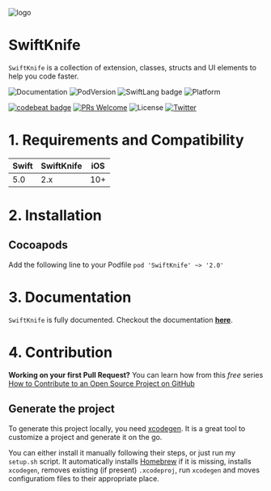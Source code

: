 ![logo](https://theinkedengineer.github.io/SwiftKnife/SwiftKnife-logo.png)

# SwiftKnife

`SwiftKnife` is a collection of extension, classes, structs and UI elements to help you code faster.

![Documentation](https://theinkedengineer.github.io/SwiftKnife/docs/2.x/badge.svg)
![PodVersion](https://img.shields.io/cocoapods/v/SwiftKnife.svg)
![SwiftLang badge](https://img.shields.io/badge/language-Swift%205.0-orange.svg)
![Platform](https://img.shields.io/cocoapods/p/SwiftKnife.svg)

[![codebeat badge](https://codebeat.co/badges/93a3c652-416d-40fc-835e-3d53b945e1d1)](https://codebeat.co/projects/github-com-theinkedengineer-swiftknife-master)
[![PRs Welcome](https://img.shields.io/badge/PRs-welcome-brightgreen.svg?style=flat-square)](http://makeapullrequest.com)
![License](https://img.shields.io/github/license/theinkedengineer/SwiftKnife.svg)
[![Twitter](https://img.shields.io/twitter/url/https/theinkedgineer.svg?label=TheInkedgineer&style=social)](https://twitter.com/theinkedgineer)

# 1. Requirements and Compatibility
| Swift               | SwiftKnife     |  iOS     |
|-----------------|----------------|---------|
|       5.0            | 2.x                |  10+     |

# 2. Installation

## Cocoapods

Add the following line to your Podfile
` pod 'SwiftKnife' ~> '2.0' `


# 3. Documentation
`SwiftKnife` is fully documented. Checkout the documentation [**here**](https://theinkedengineer.github.io/SwiftKnife/docs/2.x/index.html).

# 4. Contribution

**Working on your first Pull Request?** You can learn how from this *free* series [How to Contribute to an Open Source Project on GitHub](https://egghead.io/series/how-to-contribute-to-an-open-source-project-on-github)

## Generate the project
To generate this project locally, you need [xcodegen](https://github.com/yonaskolb/XcodeGen). It is a great tool to customize a project and generate it on the go.

You can either install it manually following their steps, or just run my `setup.sh` script. It automatically installs [Homebrew](https://brew.sh) if it is missing, installs `xcodegen`, removes existing (if present) `.xcodeproj`, run `xcodegen` and moves configuratiom files to their appropriate place.
